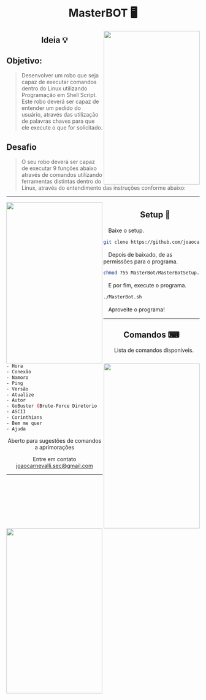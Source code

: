 <div align="center">

# MasterBOT 🖥 </div>

<img src ="https://i.pinimg.com/originals/d7/d6/4e/d7d64eed5d4f58b48886c3cadbb2224b.gif" align="right" width="250px" height="400px">

<div align="center">
  
## Ideia 💡</div>

## **Objetivo:**
> Desenvolver um robo que seja capaz de executar comandos dentro do Linux utilizando Programação em Shell Script. Este robo deverá ser capaz de entender um pedido do usuário, através das utilização de palavras chaves para que ele execute o que for solicitado.

## **Desafio**
> O seu robo deverá ser capaz de executar 9  funções abaixo através de  comandos utilizando ferramentas distintas dentro do Linux, através do entendimento das instruções conforme abaixo:
           


- - - - - - - - - - - - - - - - - - -

<img src ="https://i.pinimg.com/originals/6b/2a/be/6b2abe877a706e801c49229ef351f30a.gif" align="left" width="250px" height="420px"></div>

<div align="center">

## ㅤSetup 🔌 </div>

ㅤBaixe o setup.

```sh
git clone https://github.com/joaocarnevalli/MasterBot
```

ㅤDepois de baixado, de as permissões para o programa.

```sh
chmod 755 MasterBot/MasterBotSetup.sh && sudo MasterBot/MasterBotSetup.sh
```

ㅤE por fim, execute o programa.

```sh
./MasterBot.sh
```

ㅤAproveite o programa!
ㅤ
ㅤ
- - - - - - - - - - - - - - - - - - -
<img src ="https://i.pinimg.com/originals/f2/74/6a/f2746ae177a5f4bcb59cf08c8d164b13.gif" align="right" width="250px" height="430px">
<img src ="https://i.pinimg.com/originals/18/ee/0d/18ee0d711fc1b266e65f6a389966d65c.gif" align="left" width="250px" height="430px">

<div align="center">

## Comandos ⌨ </div> 

<div align="center">
 
ㅤLista de comandos disponiveis.</div>

```sh
- Hora
- Conexão
- Namoro
- Ping
- Versão
- Atualize
- Autor
- GoBuster (Brute-Force Diretorio
- ASCII
- Corinthians
- Bem me quer
- Ajuda
```
<div align="center">
Aberto para sugestões de comandos a aprimorações
  
Entre em contato joaocarnevalli.sec@gmail.com</div>



- - - - - - - - - - - - - - - - - - -
